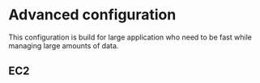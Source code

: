 # Advanced configuration

This configuration is build for large application who need to be fast while managing large amounts of data.

## EC2 
